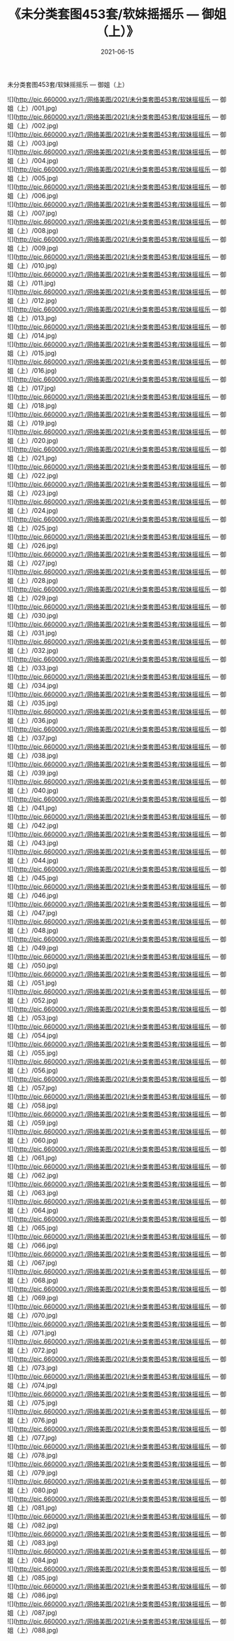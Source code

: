 ﻿---
layout: post
title:  《未分类套图453套/软妹摇摇乐 — 御姐（上）》
date:   2021-06-15
img: http://pic.660000.xyz/1:/网络美图/2021/未分类套图453套/软妹摇摇乐 — 御姐（上）/000.jpg
categories: [美女, 清纯, 唯美]
---

未分类套图453套/软妹摇摇乐 — 御姐（上）

 ![](http://pic.660000.xyz/1:/网络美图/2021/未分类套图453套/软妹摇摇乐 — 御姐（上）/001.jpg) <br>![](http://pic.660000.xyz/1:/网络美图/2021/未分类套图453套/软妹摇摇乐 — 御姐（上）/002.jpg) <br>![](http://pic.660000.xyz/1:/网络美图/2021/未分类套图453套/软妹摇摇乐 — 御姐（上）/003.jpg) <br>![](http://pic.660000.xyz/1:/网络美图/2021/未分类套图453套/软妹摇摇乐 — 御姐（上）/004.jpg) <br>![](http://pic.660000.xyz/1:/网络美图/2021/未分类套图453套/软妹摇摇乐 — 御姐（上）/005.jpg) <br>![](http://pic.660000.xyz/1:/网络美图/2021/未分类套图453套/软妹摇摇乐 — 御姐（上）/006.jpg) <br>![](http://pic.660000.xyz/1:/网络美图/2021/未分类套图453套/软妹摇摇乐 — 御姐（上）/007.jpg) <br>![](http://pic.660000.xyz/1:/网络美图/2021/未分类套图453套/软妹摇摇乐 — 御姐（上）/008.jpg) <br>![](http://pic.660000.xyz/1:/网络美图/2021/未分类套图453套/软妹摇摇乐 — 御姐（上）/009.jpg) <br>![](http://pic.660000.xyz/1:/网络美图/2021/未分类套图453套/软妹摇摇乐 — 御姐（上）/010.jpg) <br>![](http://pic.660000.xyz/1:/网络美图/2021/未分类套图453套/软妹摇摇乐 — 御姐（上）/011.jpg) <br>![](http://pic.660000.xyz/1:/网络美图/2021/未分类套图453套/软妹摇摇乐 — 御姐（上）/012.jpg) <br>![](http://pic.660000.xyz/1:/网络美图/2021/未分类套图453套/软妹摇摇乐 — 御姐（上）/013.jpg) <br>![](http://pic.660000.xyz/1:/网络美图/2021/未分类套图453套/软妹摇摇乐 — 御姐（上）/014.jpg) <br>![](http://pic.660000.xyz/1:/网络美图/2021/未分类套图453套/软妹摇摇乐 — 御姐（上）/015.jpg) <br>![](http://pic.660000.xyz/1:/网络美图/2021/未分类套图453套/软妹摇摇乐 — 御姐（上）/016.jpg) <br>![](http://pic.660000.xyz/1:/网络美图/2021/未分类套图453套/软妹摇摇乐 — 御姐（上）/017.jpg) <br>![](http://pic.660000.xyz/1:/网络美图/2021/未分类套图453套/软妹摇摇乐 — 御姐（上）/018.jpg) <br>![](http://pic.660000.xyz/1:/网络美图/2021/未分类套图453套/软妹摇摇乐 — 御姐（上）/019.jpg) <br>![](http://pic.660000.xyz/1:/网络美图/2021/未分类套图453套/软妹摇摇乐 — 御姐（上）/020.jpg) <br>![](http://pic.660000.xyz/1:/网络美图/2021/未分类套图453套/软妹摇摇乐 — 御姐（上）/021.jpg) <br>![](http://pic.660000.xyz/1:/网络美图/2021/未分类套图453套/软妹摇摇乐 — 御姐（上）/022.jpg) <br>![](http://pic.660000.xyz/1:/网络美图/2021/未分类套图453套/软妹摇摇乐 — 御姐（上）/023.jpg) <br>![](http://pic.660000.xyz/1:/网络美图/2021/未分类套图453套/软妹摇摇乐 — 御姐（上）/024.jpg) <br>![](http://pic.660000.xyz/1:/网络美图/2021/未分类套图453套/软妹摇摇乐 — 御姐（上）/025.jpg) <br>![](http://pic.660000.xyz/1:/网络美图/2021/未分类套图453套/软妹摇摇乐 — 御姐（上）/026.jpg) <br>![](http://pic.660000.xyz/1:/网络美图/2021/未分类套图453套/软妹摇摇乐 — 御姐（上）/027.jpg) <br>![](http://pic.660000.xyz/1:/网络美图/2021/未分类套图453套/软妹摇摇乐 — 御姐（上）/028.jpg) <br>![](http://pic.660000.xyz/1:/网络美图/2021/未分类套图453套/软妹摇摇乐 — 御姐（上）/029.jpg) <br>![](http://pic.660000.xyz/1:/网络美图/2021/未分类套图453套/软妹摇摇乐 — 御姐（上）/030.jpg) <br>![](http://pic.660000.xyz/1:/网络美图/2021/未分类套图453套/软妹摇摇乐 — 御姐（上）/031.jpg) <br>![](http://pic.660000.xyz/1:/网络美图/2021/未分类套图453套/软妹摇摇乐 — 御姐（上）/032.jpg) <br>![](http://pic.660000.xyz/1:/网络美图/2021/未分类套图453套/软妹摇摇乐 — 御姐（上）/033.jpg) <br>![](http://pic.660000.xyz/1:/网络美图/2021/未分类套图453套/软妹摇摇乐 — 御姐（上）/034.jpg) <br>![](http://pic.660000.xyz/1:/网络美图/2021/未分类套图453套/软妹摇摇乐 — 御姐（上）/035.jpg) <br>![](http://pic.660000.xyz/1:/网络美图/2021/未分类套图453套/软妹摇摇乐 — 御姐（上）/036.jpg) <br>![](http://pic.660000.xyz/1:/网络美图/2021/未分类套图453套/软妹摇摇乐 — 御姐（上）/037.jpg) <br>![](http://pic.660000.xyz/1:/网络美图/2021/未分类套图453套/软妹摇摇乐 — 御姐（上）/038.jpg) <br>![](http://pic.660000.xyz/1:/网络美图/2021/未分类套图453套/软妹摇摇乐 — 御姐（上）/039.jpg) <br>![](http://pic.660000.xyz/1:/网络美图/2021/未分类套图453套/软妹摇摇乐 — 御姐（上）/040.jpg) <br>![](http://pic.660000.xyz/1:/网络美图/2021/未分类套图453套/软妹摇摇乐 — 御姐（上）/041.jpg) <br>![](http://pic.660000.xyz/1:/网络美图/2021/未分类套图453套/软妹摇摇乐 — 御姐（上）/042.jpg) <br>![](http://pic.660000.xyz/1:/网络美图/2021/未分类套图453套/软妹摇摇乐 — 御姐（上）/043.jpg) <br>![](http://pic.660000.xyz/1:/网络美图/2021/未分类套图453套/软妹摇摇乐 — 御姐（上）/044.jpg) <br>![](http://pic.660000.xyz/1:/网络美图/2021/未分类套图453套/软妹摇摇乐 — 御姐（上）/045.jpg) <br>![](http://pic.660000.xyz/1:/网络美图/2021/未分类套图453套/软妹摇摇乐 — 御姐（上）/046.jpg) <br>![](http://pic.660000.xyz/1:/网络美图/2021/未分类套图453套/软妹摇摇乐 — 御姐（上）/047.jpg) <br>![](http://pic.660000.xyz/1:/网络美图/2021/未分类套图453套/软妹摇摇乐 — 御姐（上）/048.jpg) <br>![](http://pic.660000.xyz/1:/网络美图/2021/未分类套图453套/软妹摇摇乐 — 御姐（上）/049.jpg) <br>![](http://pic.660000.xyz/1:/网络美图/2021/未分类套图453套/软妹摇摇乐 — 御姐（上）/050.jpg) <br>![](http://pic.660000.xyz/1:/网络美图/2021/未分类套图453套/软妹摇摇乐 — 御姐（上）/051.jpg) <br>![](http://pic.660000.xyz/1:/网络美图/2021/未分类套图453套/软妹摇摇乐 — 御姐（上）/052.jpg) <br>![](http://pic.660000.xyz/1:/网络美图/2021/未分类套图453套/软妹摇摇乐 — 御姐（上）/053.jpg) <br>![](http://pic.660000.xyz/1:/网络美图/2021/未分类套图453套/软妹摇摇乐 — 御姐（上）/054.jpg) <br>![](http://pic.660000.xyz/1:/网络美图/2021/未分类套图453套/软妹摇摇乐 — 御姐（上）/055.jpg) <br>![](http://pic.660000.xyz/1:/网络美图/2021/未分类套图453套/软妹摇摇乐 — 御姐（上）/056.jpg) <br>![](http://pic.660000.xyz/1:/网络美图/2021/未分类套图453套/软妹摇摇乐 — 御姐（上）/057.jpg) <br>![](http://pic.660000.xyz/1:/网络美图/2021/未分类套图453套/软妹摇摇乐 — 御姐（上）/058.jpg) <br>![](http://pic.660000.xyz/1:/网络美图/2021/未分类套图453套/软妹摇摇乐 — 御姐（上）/059.jpg) <br>![](http://pic.660000.xyz/1:/网络美图/2021/未分类套图453套/软妹摇摇乐 — 御姐（上）/060.jpg) <br>![](http://pic.660000.xyz/1:/网络美图/2021/未分类套图453套/软妹摇摇乐 — 御姐（上）/061.jpg) <br>![](http://pic.660000.xyz/1:/网络美图/2021/未分类套图453套/软妹摇摇乐 — 御姐（上）/062.jpg) <br>![](http://pic.660000.xyz/1:/网络美图/2021/未分类套图453套/软妹摇摇乐 — 御姐（上）/063.jpg) <br>![](http://pic.660000.xyz/1:/网络美图/2021/未分类套图453套/软妹摇摇乐 — 御姐（上）/064.jpg) <br>![](http://pic.660000.xyz/1:/网络美图/2021/未分类套图453套/软妹摇摇乐 — 御姐（上）/065.jpg) <br>![](http://pic.660000.xyz/1:/网络美图/2021/未分类套图453套/软妹摇摇乐 — 御姐（上）/066.jpg) <br>![](http://pic.660000.xyz/1:/网络美图/2021/未分类套图453套/软妹摇摇乐 — 御姐（上）/067.jpg) <br>![](http://pic.660000.xyz/1:/网络美图/2021/未分类套图453套/软妹摇摇乐 — 御姐（上）/068.jpg) <br>![](http://pic.660000.xyz/1:/网络美图/2021/未分类套图453套/软妹摇摇乐 — 御姐（上）/069.jpg) <br>![](http://pic.660000.xyz/1:/网络美图/2021/未分类套图453套/软妹摇摇乐 — 御姐（上）/070.jpg) <br>![](http://pic.660000.xyz/1:/网络美图/2021/未分类套图453套/软妹摇摇乐 — 御姐（上）/071.jpg) <br>![](http://pic.660000.xyz/1:/网络美图/2021/未分类套图453套/软妹摇摇乐 — 御姐（上）/072.jpg) <br>![](http://pic.660000.xyz/1:/网络美图/2021/未分类套图453套/软妹摇摇乐 — 御姐（上）/073.jpg) <br>![](http://pic.660000.xyz/1:/网络美图/2021/未分类套图453套/软妹摇摇乐 — 御姐（上）/074.jpg) <br>![](http://pic.660000.xyz/1:/网络美图/2021/未分类套图453套/软妹摇摇乐 — 御姐（上）/075.jpg) <br>![](http://pic.660000.xyz/1:/网络美图/2021/未分类套图453套/软妹摇摇乐 — 御姐（上）/076.jpg) <br>![](http://pic.660000.xyz/1:/网络美图/2021/未分类套图453套/软妹摇摇乐 — 御姐（上）/077.jpg) <br>![](http://pic.660000.xyz/1:/网络美图/2021/未分类套图453套/软妹摇摇乐 — 御姐（上）/078.jpg) <br>![](http://pic.660000.xyz/1:/网络美图/2021/未分类套图453套/软妹摇摇乐 — 御姐（上）/079.jpg) <br>![](http://pic.660000.xyz/1:/网络美图/2021/未分类套图453套/软妹摇摇乐 — 御姐（上）/080.jpg) <br>![](http://pic.660000.xyz/1:/网络美图/2021/未分类套图453套/软妹摇摇乐 — 御姐（上）/081.jpg) <br>![](http://pic.660000.xyz/1:/网络美图/2021/未分类套图453套/软妹摇摇乐 — 御姐（上）/082.jpg) <br>![](http://pic.660000.xyz/1:/网络美图/2021/未分类套图453套/软妹摇摇乐 — 御姐（上）/083.jpg) <br>![](http://pic.660000.xyz/1:/网络美图/2021/未分类套图453套/软妹摇摇乐 — 御姐（上）/084.jpg) <br>![](http://pic.660000.xyz/1:/网络美图/2021/未分类套图453套/软妹摇摇乐 — 御姐（上）/085.jpg) <br>![](http://pic.660000.xyz/1:/网络美图/2021/未分类套图453套/软妹摇摇乐 — 御姐（上）/086.jpg) <br>![](http://pic.660000.xyz/1:/网络美图/2021/未分类套图453套/软妹摇摇乐 — 御姐（上）/087.jpg) <br>![](http://pic.660000.xyz/1:/网络美图/2021/未分类套图453套/软妹摇摇乐 — 御姐（上）/088.jpg) <br>